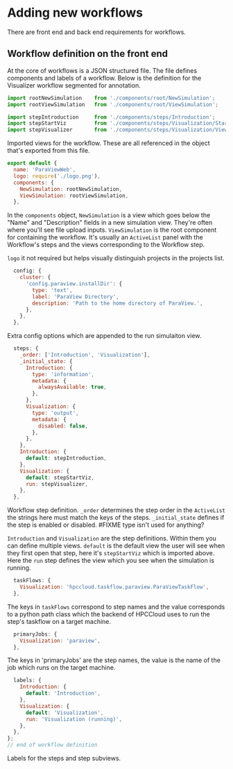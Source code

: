 # Adding new workflows

There are front end and back end requirements for workflows. 

## Workflow definition on the front end

At the core of workflows is a JSON structured file. The file defines components and labels of a workflow. Below is the definition for the Visualizer workflow segmented for annotation.

```js
import rootNewSimulation    from './components/root/NewSimulation';
import rootViewSimulation   from './components/root/ViewSimulation';

import stepIntroduction     from './components/steps/Introduction';
import stepStartViz         from './components/steps/Visualization/Start';
import stepVisualizer       from './components/steps/Visualization/View';

```

Imported views for the workflow. These are all referenced in the object that's exported from this file.

```js
export default {
  name: 'ParaViewWeb',
  logo: require('./logo.png'),
  components: {
    NewSimulation: rootNewSimulation,
    ViewSimulation: rootViewSimulation,
  },
```

In the `components` object, `NewSimulation` is a view which goes below the "Name" and "Description" fields in a new simulation view. They're often where you'll see file upload inputs. `ViewSimulation` is the root component for containing the workflow. It's usually an `ActiveList` panel with the Workflow's steps and the views corresponding to the Workflow step.

`logo` it not required but helps visually distinguish projects in the projects list.

```js
  config: {
    cluster: {
      'config.paraview.installDir': {
        type: 'text',
        label: 'ParaView Directory',
        description: 'Path to the home directory of ParaView.',
      },
    },
  },
```

Extra config options which are appended to the run simulaiton view.

```js
  steps: {
    _order: ['Introduction', 'Visualization'],
    _initial_state: {
      Introduction: {
        type: 'information',
        metadata: {
          alwaysAvailable: true,
        },
      },
      Visualization: {
        type: 'output',
        metadata: {
          disabled: false,
        },
      },
    },
    Introduction: {
      default: stepIntroduction,
    },
    Visualization: {
      default: stepStartViz,
      run: stepVisualizer,
    },
  },
```
Workflow step definition. `_order` determines the step order in the `ActiveList` the strings here must match the keys of the steps. `_initial_state` defines if the step is enabled or disabled. #FIXME type isn't used for anything?

`Introduction` and `Visualization` are the step definitions. Within them you can define multiple views. `default` is the default view the user will see when they first open that step, here it's `stepStartViz` which is imported above. Here the `run` step defines the view which you see when the simulation is running. 

```js
  taskFlows: {
    Visualization: 'hpccloud.taskflow.paraview.ParaViewTaskFlow',
  },
```

The keys in `taskFlows` correspond to step names and the value corresponds to a python path class which the backend of HPCCloud uses to run the step's taskflow on a target machine.

```js
  primaryJobs: {
    Visualization: 'paraview',
  },
```

The keys in 'primaryJobs' are the step names, the value is the name of the job which runs on the target machine.

```js
  labels: {
    Introduction: {
      default: 'Introduction',
    },
    Visualization: {
      default: 'Visualization',
      run: 'Visualization (running)',
    },
  },
};
// end of workflow definition
```

Labels for the steps and step subviews.

